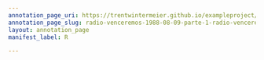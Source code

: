 ```yaml
---
annotation_page_uri: https://trentwintermeier.github.io/exampleproject/annotations/radio-venceremos-1988-08-09-parte-1-radio-venceremos-1988-08-09-parte-1-canvas-1-10-185625.json
annotation_page_slug: radio-venceremos-1988-08-09-parte-1-radio-venceremos-1988-08-09-parte-1-canvas-1-10-185625
layout: annotation_page
manifest_label: R

---
```

